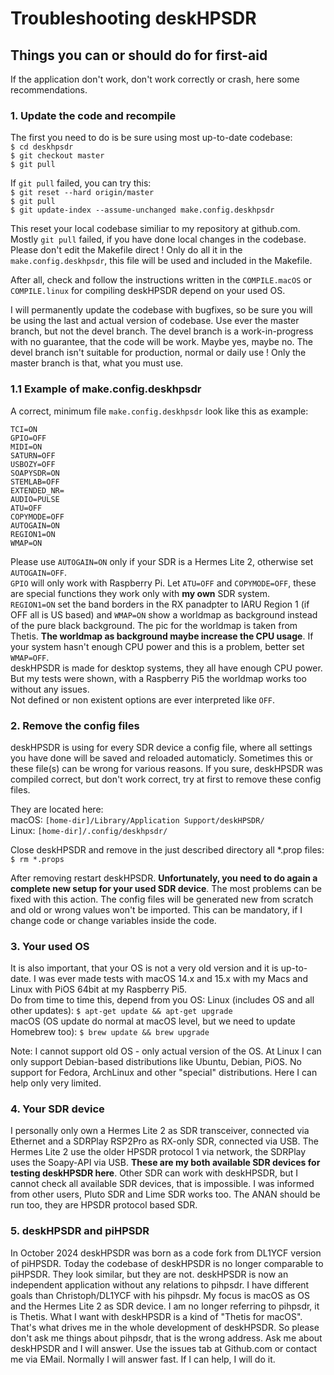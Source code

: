# Troubleshooting deskHPSDR

## Things you can or should do for first-aid

If the application don't work, don't work correctly or crash, here some recommendations.

### 1. Update the code and recompile

The first you need to do is be sure using most up-to-date codebase:<br>
```$ cd deskhpsdr```<br>
```$ git checkout master```<br>
```$ git pull```<br>

If ```git pull``` failed, you can try this:<br>
```$ git reset --hard origin/master```<br>
```$ git pull```<br>
```$ git update-index --assume-unchanged make.config.deskhpsdr```<br>

This reset your local codebase similiar to my repository at github.com. Mostly ```git pull``` failed, if you have done local changes in the codebase. Please don't edit the Makefile direct ! Only do all it in the ```make.config.deskhpsdr```, this file will be used and included in the Makefile.

After all, check and follow the instructions written in the ```COMPILE.macOS``` or ```COMPILE.linux``` for compiling deskHPSDR depend on your used OS.

I will permanently update the codebase with bugfixes, so be sure you will be using the last and actual version of codebase. Use ever the master branch, but not the devel branch. The devel branch is a work-in-progress with no guarantee, that the code will be work. Maybe yes, maybe no. The devel branch isn't suitable for production, normal or daily use ! Only the master branch is that, what you must use.

### 1.1 Example of make.config.deskhpsdr

A correct, minimum file ```make.config.deskhpsdr``` look like this as example:
```
TCI=ON
GPIO=OFF
MIDI=ON
SATURN=OFF
USBOZY=OFF
SOAPYSDR=ON
STEMLAB=OFF
EXTENDED_NR=
AUDIO=PULSE
ATU=OFF
COPYMODE=OFF
AUTOGAIN=ON
REGION1=ON
WMAP=ON
```
Please use ```AUTOGAIN=ON``` only if your SDR is a Hermes Lite 2, otherwise set ```AUTOGAIN=OFF```.<br>
```GPIO``` will only work with Raspberry Pi. Let ```ATU=OFF``` and ```COPYMODE=OFF```, these are special functions they work only with **my own** SDR system.<br>
```REGION1=ON``` set the band borders in the RX panadpter to IARU Region 1 (if OFF all is US based) and ```WMAP=ON``` show a worldmap as background instead of the pure black background. The pic for the worldmap is taken from Thetis. **The worldmap as background maybe increase the CPU usage**. If your system hasn't enough CPU power and this is a problem, better set ```WMAP=OFF```.<br>
deskHPSDR is made for desktop systems, they all have enough CPU power. But my tests were shown, with a Raspberry Pi5 the worldmap works too without any issues.<br>
Not defined or non existent options are ever interpreted like ```OFF```.


### 2. Remove the config files

deskHPSDR is using for every SDR device a config file, where all settings you have done will be saved and reloaded automaticly. Sometimes this or these file(s) can be wrong for various reasons. If you sure, deskHPSDR was compiled correct, but don't work correct, try at first to remove these config files.

They are located here:<br>
macOS: ```[home-dir]/Library/Application Support/deskHPSDR/```<br>
Linux: ```[home-dir]/.config/deskhpsdr/```<br>

Close deskHPSDR and remove in the just described directory all *.prop files:<br>
```$ rm *.props```<br>

After removing restart deskHPSDR. **Unfortunately, you need to do again a complete new setup for your used SDR device**. The most problems can be fixed with this action. The config files will be generated new from scratch and old or wrong values won't be imported.
This can be mandatory, if I change code or change variables inside the code.

### 3. Your used OS

It is also important, that your OS is not a very old version and it is up-to-date. I was ever made tests with macOS 14.x and 15.x with my Macs and Linux with PiOS 64bit at my Raspberry Pi5.<br>
Do from time to time this, depend from you OS:
Linux (includes OS and all other updates): ```$ apt-get update && apt-get upgrade```<br>
macOS (OS update do normal at macOS level, but we need to update Homebrew too): ```$ brew update && brew upgrade```<br>

Note: I cannot support old OS - only actual version of the OS. At Linux I can only support Debian-based distributions like Ubuntu, Debian, PiOS. No support for Fedora, ArchLinux and other "special" distributions. Here I can help only very limited.

### 4. Your SDR device

I personally only own a Hermes Lite 2 as SDR transceiver, connected via Ethernet and a SDRPlay RSP2Pro as RX-only SDR, connected via USB. The Hermes Lite 2 use the older HPSDR protocol 1 via network, the SDRPlay uses the Soapy-API via USB. **These are my both available SDR devices for testing deskHPSDR here**. Other SDR can work with deskHPSDR, but I cannot check all available SDR devices, that is impossible. I was informed from other users, Pluto SDR and Lime SDR works too. The ANAN should be run too, they are HPSDR protocol based SDR.

### 5. deskHPSDR and piHPSDR

In October 2024 deskHPSDR was born as a code fork from DL1YCF version of piHPSDR. Today the codebase of deskHPSDR is no longer comparable to piHPSDR. They look similar, but they are not. deskHPSDR is now an independent application without any relations to pihpsdr. I have different goals than Christoph/DL1YCF with his pihpsdr. My focus is macOS as OS and the Hermes Lite 2 as SDR device. I am no longer referring to  pihpsdr, it is Thetis. What I want with deskHPSDR is a kind of "Thetis for macOS". That's what drives me in the whole development of deskHPSDR. So please don't ask me things about pihpsdr, that is the wrong address. Ask me about deskHPSDR and I will answer. Use the issues tab at Github.com or contact me via EMail. Normally I will answer fast. If I can help, I will do it.